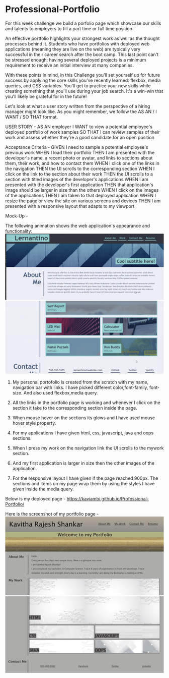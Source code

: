 # Professional-Portfolio
For this week challenge we build a porfolio page which showcase our skills and talents to employers to fill a part time or full time position.

An effective portfolio highlights your strongest work as well as the thought processes behind it. Students who have portfolios with deployed web applications (meaning they are live on the web) are typically very successful in their career search after the boot camp. This last point can't be stressed enough: having several deployed projects is a minimum requirement to receive an initial interview at many companies.

With these points in mind, in this Challenge you'll set yourself up for future success by applying the core skills you've recently learned: flexbox, media queries, and CSS variables. You'll get to practice your new skills while creating something that you'll use during your job search. It's a win-win that you'll likely be grateful for in the future!

Let's look at what a user story written from the perspective of a hiring manager might look like. As you might remember, we follow the AS AN / I WANT / SO THAT format.

USER STORY - 
AS AN employer
I WANT to view a potential employee's deployed portfolio of work samples
SO THAT I can review samples of their work and assess whether they're a good candidate for an open position

Acceptance Criteria -
GIVEN I need to sample a potential employee's previous work
WHEN I load their portfolio
THEN I am presented with the developer's name, a recent photo or avatar, and links to sections about them, their work, and how to contact them
WHEN I click one of the links in the navigation
THEN the UI scrolls to the corresponding section
WHEN I click on the link to the section about their work
THEN the UI scrolls to a section with titled images of the developer's applications
WHEN I am presented with the developer's first application
THEN that application's image should be larger in size than the others
WHEN I click on the images of the applications
THEN I am taken to that deployed application
WHEN I resize the page or view the site on various screens and devices
THEN I am presented with a responsive layout that adapts to my viewport

Mock-Up -

The following animation shows the web application's appearance and functionality:
![screenshot](./Images/MOCKUP1.JPG)
![screenshot](./Images/MOCKUP2.JPG)

1. My personal portofolio is created from the scratch with my name, navigation bar with links. I have picked different color,font-family, font-size. And also used flexbox,media query.

2. All the links in the portfolio page is working and whenever I click on the section it take to the corresponding section inside the page. 

3. When mouse hover on the sections its glows and I have used mouse hover style property. 

4. For my applications I have given html, css, javascript, java and oops sections. 

5. When I press my work on the navigation link the UI scrolls to the mywork section.

6. And my first application is larger in size then the other images of the application. 

7. For the responsive layout I have given if the page reached 900px. The sections and items on my page wrap them by using the styles I have given inside the media query. 

Below is my deployed page -
https://kaviambi.github.io/Professional-Portfolio/

Here is the screenshot of my portfolio page - 
![screenshot](./Images/screenshot1.JPG)
![screenshot](./Images/screenshot2.JPG)
